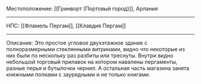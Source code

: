 Местоположение: [[Гринворт (Портовый город)]], Арлания
___________
НПС: [[Фламель Пергам]], [[Клавдия Пергам]]   
___________
Описание: Это простое угловое двухэтажное здание с полноразмерными стеклянными витринами, видно что некоторые из них были по нескольку раз разбиты или треснуты. Внутри видно небольшой торговый прилавок на котором навалены пергаменты, разные перья и бутылочки чернил. А остальная часть магазина занята книжными полками с заурядными и не только книгами.
